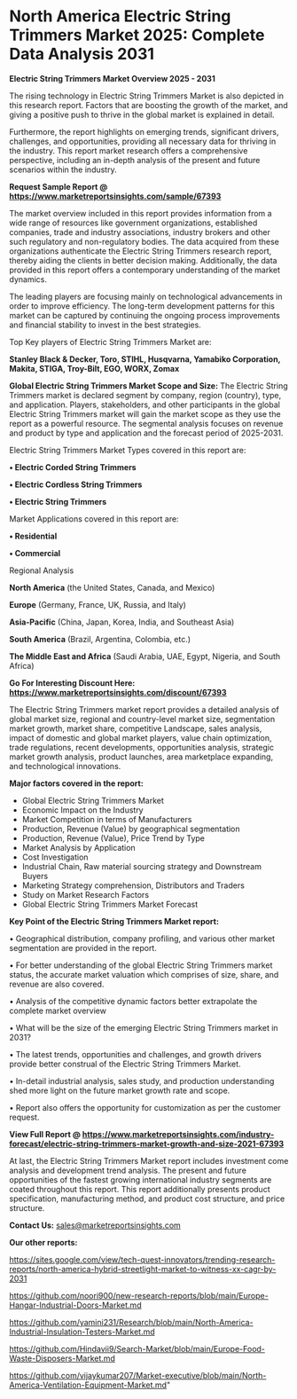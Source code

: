 # North America Electric String Trimmers Market 2025: Complete Data Analysis 2031

<Strong> Electric String Trimmers Market Overview 2025 - 2031</strong>

The rising technology in Electric String Trimmers Market is also depicted in this research report. Factors that are boosting the growth of the market, and giving a positive push to thrive in the global market is explained in detail.

Furthermore, the report highlights on emerging trends, significant drivers, challenges, and opportunities, providing all necessary data for thriving in the industry. This report market research offers a comprehensive perspective, including an in-depth analysis of the present and future scenarios within the industry.

<strong>Request Sample Report @ <a href=https://www.marketreportsinsights.com/sample/67393>https://www.marketreportsinsights.com/sample/67393</a></strong>

The market overview included in this report provides information from a wide range of resources like government organizations, established companies, trade and industry associations, industry brokers and other such regulatory and non-regulatory bodies. The data acquired from these organizations authenticate the Electric String Trimmers research report, thereby aiding the clients in better decision making. Additionally, the data provided in this report offers a contemporary understanding of the market dynamics.

The leading players are focusing mainly on technological advancements in order to improve efficiency. The long-term development patterns for this market can be captured by continuing the ongoing process improvements and financial stability to invest in the best strategies.

Top Key players of Electric String Trimmers Market are:

<strong>Stanley Black & Decker, Toro, STIHL, Husqvarna, Yamabiko Corporation, Makita, STIGA, Troy-Bilt, EGO, WORX, Zomax</strong>

<strong><b>Global Electric String Trimmers Market Scope and Size:</b></strong>
The Electric String Trimmers market is declared segment by company, region (country), type, and application. Players, stakeholders, and other participants in the global Electric String Trimmers market will gain the market scope as they use the report as a powerful resource. The segmental analysis focuses on revenue and product by type and application and the forecast period of 2025-2031.

Electric String Trimmers Market Types covered in this report are:

<strong>• Electric Corded String Trimmers

• Electric Cordless String Trimmers

• Electric String Trimmers</strong>

Market Applications covered in this report are:

<strong>• Residential

• Commercial</strong> 

Regional Analysis

<strong>North America</strong> (the United States, Canada, and Mexico)

<strong>Europe</strong> (Germany, France, UK, Russia, and Italy)

<strong>Asia-Pacific</strong> (China, Japan, Korea, India, and Southeast Asia)

<strong>South America</strong> (Brazil, Argentina, Colombia, etc.)

<strong>The Middle East and Africa</strong> (Saudi Arabia, UAE, Egypt, Nigeria, and South Africa)

<strong>Go For Interesting Discount Here: <a href=https://www.marketreportsinsights.com/discount/67393>https://www.marketreportsinsights.com/discount/67393</a></strong>

The Electric String Trimmers market report provides a detailed analysis of global market size, regional and country-level market size, segmentation market growth, market share, competitive Landscape, sales analysis, impact of domestic and global market players, value chain optimization, trade regulations, recent developments, opportunities analysis, strategic market growth analysis, product launches, area marketplace expanding, and technological innovations.

<strong><b>Major factors covered in the report:</b></strong>
<ul>
  <li>Global Electric String Trimmers Market </li>
  <li>Economic Impact on the Industry</li>
  <li>Market Competition in terms of Manufacturers</li>
  <li>Production, Revenue (Value) by geographical segmentation</li>
  <li>Production, Revenue (Value), Price Trend by Type</li>
  <li>Market Analysis by Application</li>
  <li>Cost Investigation</li>
  <li>Industrial Chain, Raw material sourcing strategy and Downstream Buyers</li>
  <li>Marketing Strategy comprehension, Distributors and Traders</li>
  <li>Study on Market Research Factors</li>
  <li>Global Electric String Trimmers Market Forecast</li>
</ul>

<strong><b>Key Point of the Electric String Trimmers Market report:</b></strong>

• Geographical distribution, company profiling, and various other market segmentation are provided in the report.

• For better understanding of the global Electric String Trimmers market status, the accurate market valuation which comprises of size, share, and revenue are also covered.

• Analysis of the competitive dynamic factors better extrapolate the complete market overview

• What will be the size of the emerging Electric String Trimmers market in 2031?

• The latest trends, opportunities and challenges, and growth drivers provide better construal of the Electric String Trimmers Market.

• In-detail industrial analysis, sales study, and production understanding shed more light on the future market growth rate and scope.

• Report also offers the opportunity for customization as per the customer request.

<strong><b>View Full Report @ <a href=https://www.marketreportsinsights.com/industry-forecast/electric-string-trimmers-market-growth-and-size-2021-67393>https://www.marketreportsinsights.com/industry-forecast/electric-string-trimmers-market-growth-and-size-2021-67393</a></b></strong>


At last, the Electric String Trimmers Market report includes investment come analysis and development trend analysis. The present and future opportunities of the fastest growing international industry segments are coated throughout this report. This report additionally presents product specification, manufacturing method, and product cost structure, and price structure.

<strong>Contact Us:</strong>
sales@marketreportsinsights.com

<strong>Our other reports:</strong>

<a href=https://sites.google.com/view/tech-quest-innovators/trending-research-reports/north-america-hybrid-streetlight-market-to-witness-xx-cagr-by-2031>https://sites.google.com/view/tech-quest-innovators/trending-research-reports/north-america-hybrid-streetlight-market-to-witness-xx-cagr-by-2031</a>

<a href=https://github.com/noori900/new-research-reports/blob/main/Europe-Hangar-Industrial-Doors-Market.md>https://github.com/noori900/new-research-reports/blob/main/Europe-Hangar-Industrial-Doors-Market.md</a>

<a href=https://github.com/yamini231/Research/blob/main/North-America-Industrial-Insulation-Testers-Market.md>https://github.com/yamini231/Research/blob/main/North-America-Industrial-Insulation-Testers-Market.md</a>

<a href=https://github.com/Hindavii9/Search-Market/blob/main/Europe-Food-Waste-Disposers-Market.md>https://github.com/Hindavii9/Search-Market/blob/main/Europe-Food-Waste-Disposers-Market.md</a>

<a href=https://github.com/vijaykumar207/Market-executive/blob/main/North-America-Ventilation-Equipment-Market.md>https://github.com/vijaykumar207/Market-executive/blob/main/North-America-Ventilation-Equipment-Market.md</a>"
